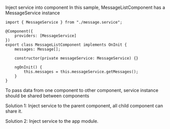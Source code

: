 
Inject service into component
In this sample, MessageListComponent has a MessageService instance
```
import { MessageService } from "./message.service";

@Component({
    providers: [MessageService]
})
export class MessageListComponent implements OnInit {
    messages: Message[];

    constructor(private messageService: MessageService) {}

    ngOnInit() {
        this.messages = this.messageService.getMessages();
    }
}
```
To pass data from one component to other component, service instance should be shared between components

Solution 1:
Inject service to the parent component, all child component can share it.

Solution 2:
Inject service to the app module.

